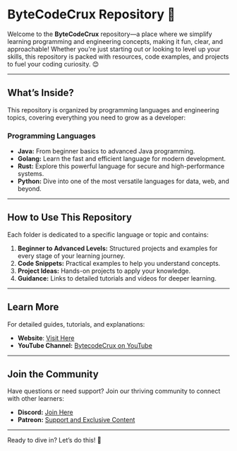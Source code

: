 # ByteCodeCrux Repository 🚀

Welcome to the **ByteCodeCrux** repository—a place where we simplify learning programming and engineering concepts, making it fun, clear, and approachable! Whether you're just starting out or looking to level up your skills, this repository is packed with resources, code examples, and projects to fuel your coding curiosity. 😊

---

## **What’s Inside?**

This repository is organized by programming languages and engineering topics, covering everything you need to grow as a developer:

### **Programming Languages**
- **Java:** From beginner basics to advanced Java programming.
- **Golang:** Learn the fast and efficient language for modern development.
- **Rust:** Explore this powerful language for secure and high-performance systems.
- **Python:** Dive into one of the most versatile languages for data, web, and beyond.

---

## **How to Use This Repository**

Each folder is dedicated to a specific language or topic and contains:
1. **Beginner to Advanced Levels:** Structured projects and examples for every stage of your learning journey.
2. **Code Snippets:** Practical examples to help you understand concepts.
3. **Project Ideas:** Hands-on projects to apply your knowledge.
4. **Guidance:** Links to detailed tutorials and videos for deeper learning.

---

## **Learn More**

For detailed guides, tutorials, and explanations:
- **Website**: [Visit Here](https://bytecodecrux.notion.site)
- **YouTube Channel:** [BytecodeCrux on YouTube](https://www.youtube.com/@bytecodecrux)

---

## **Join the Community**

Have questions or need support? Join our thriving community to connect with other learners:
- **Discord:** [Join Here](https://discord.com/invite/3hKrqXzC9n)
- **Patreon:** [Support and Exclusive Content](https://patreon.com/bytecodecrux)

---

Ready to dive in? Let’s do this! 🚀
